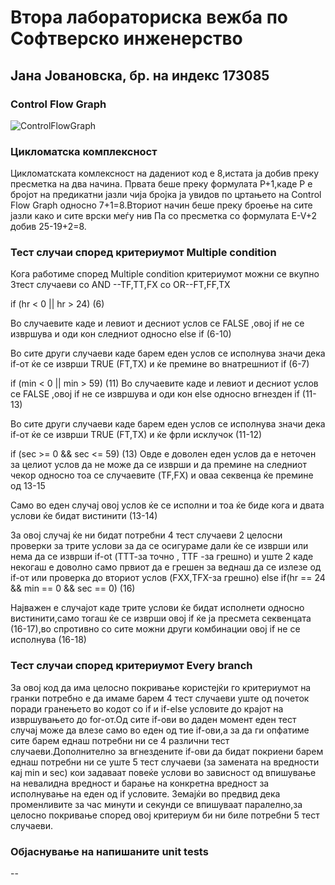 # Втора лабораториска вежба по Софтверско инженерство
## Јана Јовановска, бр. на индекс 173085
### Control Flow Graph

![ControlFlowGraph](https://user-images.githubusercontent.com/72630045/120078974-2b69d580-c0b2-11eb-99ba-1a879e0d83b0.jpg)


### Цикломатска комплексност

Цикломатската комлексност на дадениот код е 8,истата ја добив преку пресметка на два начина.
Првата беше преку формулата P+1,каде P е бројот на предикатни јазли чија бројка ја увидов по цртањето на 
Control Flow Graph односно 7+1=8.Вториот начин беше преку броење на сите јазли како и сите врски меѓу нив
Па со пресметка со формулата E-V+2  добив 25-19+2=8.

### Тест случаи според критериумот Multiple condition

Кога работиме според Multiple condition критериумот можни се вкупно 3тест случаеви
со AND --TF,TT,FX     со OR--FT,FF,TX

if (hr < 0 || hr > 24) (6)

Во случаевите каде и левиот и десниот услов се FALSE ,овој if не се извршува и оди кон следниот односно
else if  (6-10)

Во сите други случаеви каде барем еден услов се исполнува значи дека if-от ќе се изврши
ТRUE (FT,TX) и ќе премине во внатрешниот if (6-7)


if (min < 0 || min > 59) (11)
Во случаевите каде и левиот и десниот услов се FALSE ,овој if не се извршува и оди кон else односно
вгнезден if  (11-13)

Во сите други случаеви каде барем еден услов се исполнува значи дека if-от ќе се изврши
ТRUE (FT,TX) и ќе фрли исклучок (11-12)


if (sec >= 0 && sec <= 59) (13)
Овде е доволен еден услов да е неточен за целиот услов да не може да се изврши и да премине на следниот чекор
односно тоа се случаевите (TF,FX) и оваа секвенца ќе премине од 13-15

Само во еден случај овој услов ќе се исполни и тоа ќе биде кога и двата услови ќе бидат вистинити 
(13-14)


За овој случај ќе ни бидат потребни 4 тест случаеви
2 целосни проверки за трите услови за да се осигураме дали ќе се изврши или нема да се изврши if-ot (ТТТ-за точно , TTF -за грешно)
и уште 2 каде некогаш е доволно само првиот да е грешен за веднаш да се излезе од if-от или проверка до вториот услов (FXX,TFX-за грешно)
else if(hr == 24 && min == 0 && sec == 0)  (16)

Најважен е случајот каде трите услови ќе бидат исполнети односно вистинити,само тогаш ќе се изврши овој if ќе ја пресмета секвенцата (16-17),во спротивно
со сите можни други комбинации овој if не се исполнува (16-18)

### Тест случаи според критериумот Every branch

За овој код да има целосно покривање користејќи го критериумот на гранки потребно е да имаме барем 4 тест случаеви уште од почеток
поради гранењето во кодот со if и if-else условите до крајот на извршувањето до for-от.Од сите if-ови во даден момент еден тест случај може да влезе само во еден од тие if-ови,а за
да ги опфатиме сите барем еднаш потребни ни се 4 различни тест случаеви.Дополнително за вгнездените if-ови да бидат покриени барем еднаш потребни ни се уште 5 тест  случаеви 
(за замената на вредности кај min и sec) кои задаваат повеќе услови во зависност од впишување на невалидна вредност и барање на конкретна вредност за исполнување на еден од if условите.
Земајќи во предвид дека променливите за час минути и секунди се впишуваат паралелно,за целосно покривање според овој критериум би ни биле потребни 5 тест случаеви.


### Објаснување на напишаните unit tests
--
